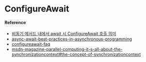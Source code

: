 # ConfigureAwait

#### Reference
- [비동기 메서드 내에서 await 시 ConfigureAwait 호출 의미](https://www.sysnet.pe.kr/2/0/11418)
- [async-await-best-practices-in-asynchronous-programming](https://docs.microsoft.com/en-us/archive/msdn-magazine/2013/march/async-await-best-practices-in-asynchronous-programming)
- [configureawait-faq](https://devblogs.microsoft.com/dotnet/configureawait-faq/)
- [msdn-magazine-parallel-computing-it-s-all-about-the-synchronizationcontext#the-concept-of-synchronizationcontext](https://docs.microsoft.com/en-us/archive/msdn-magazine/2011/february/msdn-magazine-parallel-computing-it-s-all-about-the-synchronizationcontext#the-concept-of-synchronizationcontext)


